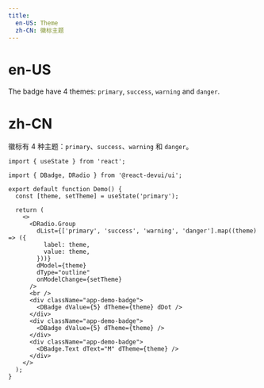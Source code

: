 ```yaml
---
title:
  en-US: Theme
  zh-CN: 徽标主题
---
```


# en-US

The badge have 4 themes: `primary`, `success`, `warning` and `danger`.

# zh-CN

徽标有 4 种主题：`primary`、`success`、`warning` 和 `danger`。

```tsx
import { useState } from 'react';

import { DBadge, DRadio } from '@react-devui/ui';

export default function Demo() {
  const [theme, setTheme] = useState('primary');

  return (
    <>
      <DRadio.Group
        dList={['primary', 'success', 'warning', 'danger'].map((theme) => ({
          label: theme,
          value: theme,
        }))}
        dModel={theme}
        dType="outline"
        onModelChange={setTheme}
      />
      <br />
      <div className="app-demo-badge">
        <DBadge dValue={5} dTheme={theme} dDot />
      </div>
      <div className="app-demo-badge">
        <DBadge dValue={5} dTheme={theme} />
      </div>
      <div className="app-demo-badge">
        <DBadge.Text dText="M" dTheme={theme} />
      </div>
    </>
  );
}
```
